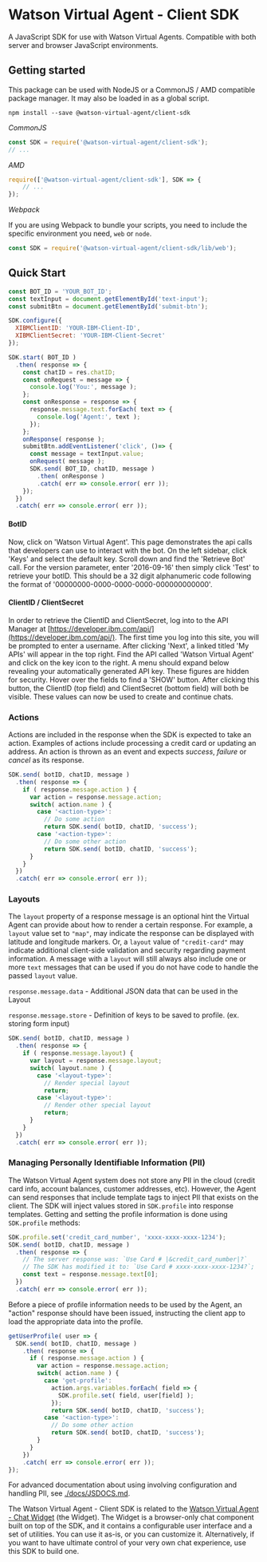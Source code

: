 
# Watson Virtual Agent - Client SDK

A JavaScript SDK for use with Watson Virtual Agents. Compatible with both server
and browser JavaScript environments.

## Getting started

This package can be used with NodeJS or a CommonJS / AMD compatible package
manager.  It may also be loaded in as a global script.

```console
npm install --save @watson-virtual-agent/client-sdk
```

*CommonJS*
```js
const SDK = require('@watson-virtual-agent/client-sdk');
// ...
```

*AMD*
```js
require(['@watson-virtual-agent/client-sdk'], SDK => {
	// ...
});
```

*Webpack*

If you are using Webpack to bundle your scripts, you need to include the
specific environment you need, `web` or `node`.

```js
const SDK = require('@watson-virtual-agent/client-sdk/lib/web');
```

## Quick Start

```js
const BOT_ID = 'YOUR_BOT_ID';
const textInput = document.getElementById('text-input');
const submitBtn = document.getElementById('submit-btn');

SDK.configure({
  XIBMClientID: 'YOUR-IBM-Client-ID',
  XIBMClientSecret: 'YOUR-IBM-Client-Secret'
});

SDK.start( BOT_ID )
  .then( response => {
    const chatID = res.chatID;
    const onRequest = message => {
      console.log('You:', message );
    };
    const onResponse = response => {
      response.message.text.forEach( text => {
        console.log('Agent:', text );
      });
    };
    onResponse( response );
    submitBtn.addEventListener('click', ()=> {
      const message = textInput.value;
      onRequest( message );
      SDK.send( BOT_ID, chatID, message )
      	.then( onResponse )
        .catch( err => console.error( err ));
    });
  })
  .catch( err => console.error( err ));
```

#### BotID

Now, click on 'Watson Virtual Agent'. This page demonstrates the api calls that
developers can use to interact with the bot. On the left sidebar, click 'Keys'
and select the default key. Scroll down and find the 'Retrieve Bot' call. For
the version parameter, enter '2016-09-16' then simply click 'Test' to retrieve
your botID. This should be a 32 digit alphanumeric code following the format of
'00000000-0000-0000-0000-000000000000'.

#### ClientID / ClientSecret

In order to retrieve the ClientID and ClientSecret, log into to the API
Manager at [https://developer.ibm.com/api/](https://developer.ibm.com/api/).
The first time you log into this site, you will be prompted to enter a username.
After clicking 'Next',  a linked titled 'My APIs' will appear in the top right.
Find the API called 'Watson Virtual Agent' and click on the key icon to the
right. A menu should expand below revealing your automatically generated API
key. These figures are hidden for security. Hover over the fields to find a
'SHOW' button. After clicking this button, the ClientID (top field) and
ClientSecret (bottom field) will both be visible. These values can now be
used to create and continue chats.

### Actions

Actions are included in the response when the SDK is expected to take an action.
Examples of actions include processing a credit card or updating an address. An
action is thrown as an event and expects *success*, *failure* or *cancel* as its
response.

```js
SDK.send( botID, chatID, message )
  .then( response => {
    if ( response.message.action ) {
      var action = response.message.action;
      switch( action.name ) {
      	case '<action-type>':
          // Do some action
          return SDK.send( botID, chatID, 'success');
        case '<action-type>':
          // Do some other action
          return SDK.send( botID, chatID, 'success');
      }
    }
  })
  .catch( err => console.error( err ));
```

### Layouts

The `layout` property of a response message is an optional hint the Virtual
Agent can provide about how to render a certain response. For example, a
`layout` value set to `"map"`, may indicate the response can be displayed with
latitude and longitude markers.  Or, a `layout` value of `"credit-card"` may
indicate additional client-side validation and security regarding payment
information.  A message with a `layout` will still always also include one or
more `text` messages that can be used if you do not have code to handle the
passed `layout` value.

`response.message.data` - Additional JSON data that can be used in the Layout

`response.message.store` - Definition of keys to be saved to profile. (ex.
storing form input)

```js
SDK.send( botID, chatID, message )
  .then( response => {
    if ( response.message.layout) {
      var layout = response.message.layout;
      switch( layout.name ) {
        case '<layout-type>':
          // Render special layout
          return;
        case '<layout-type>':
          // Render other special layout
          return;
      }
    }
  })
  .catch( err => console.error( err ));
```

### Managing Personally Identifiable Information (PII)

The Watson Virtual Agent system does not store any PII in the cloud (credit card
info, account balances, customer addresses, etc). However, the Agent can send
responses that include template tags to inject PII that exists on the client.
The SDK will inject values stored in `SDK.profile` into response templates.
Getting and setting the profile information is done using `SDK.profile` methods:

```js
SDK.profile.set('credit_card_number', 'xxxx-xxxx-xxxx-1234');
SDK.send( botID, chatID, message )
  .then( response => {
    // The server response was: `Use Card # |&credit_card_number|?`
    // The SDK has modified it to: `Use Card # xxxx-xxxx-xxxx-1234?`;
    const text = response.message.text[0];
  })
  .catch( err => console.error( err ));
```

Before a piece of profile information needs to be used by the Agent, an "action"
response should have been issued, instructing the client app to load the
appropriate data into the profile.

```js
getUserProfile( user => {
  SDK.send( botID, chatID, message )
    .then( response => {
      if ( response.message.action ) {
        var action = response.message.action;
        switch( action.name ) {
          case 'get-profile':
			action.args.variables.forEach( field => {
              SDK.profile.set( field, user[field] );
            });
            return SDK.send( botID, chatID, 'success');
          case '<action-type>':
            // Do some other action
            return SDK.send( botID, chatID, 'success');
        }
      }
    })
    .catch( err => console.error( err ));
});
```

For advanced documentation about using involving configuration and handling PII,
see [./docs/JSDOCS.md](./docs/JSDOCS.md).

The Watson Virtual Agent - Client SDK is related to the [Watson Virtual
Agent - Chat Widget](https://github.com/watson-virtual-agent/chat-widget)
(the Widget). The Widget is a browser-only chat component built on top of the
SDK, and it contains a configurable user interface and a set of utilities. You
can use it as-is, or you can customize it. Alternatively, if you want to have
ultimate control of your very own chat experience, use this SDK to build one.

